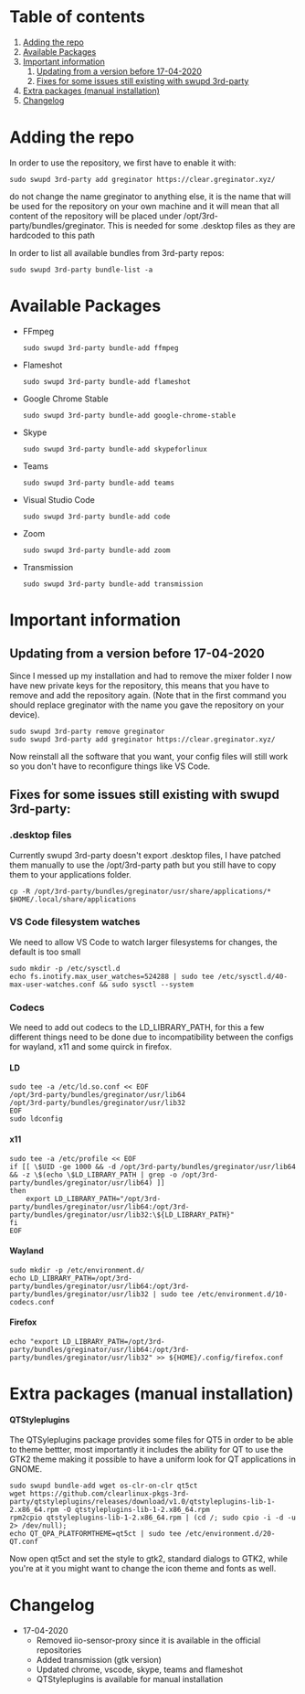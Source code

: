 # Table of contents
1. [Adding the repo](#setup)
2. [Available Packages](#packages)
3. [Important information](#important)
    1. [Updating from a version before 17-04-2020](#breaking-update)
    2. [Fixes for some issues still existing with swupd 3rd-party](#fixes)
4. [Extra packages (manual installation)](#extras)
5. [Changelog](#changelog)

# Adding the repo<a name="setup"></a>

In order to use the repository, we first have to enable it with:

```
sudo swupd 3rd-party add greginator https://clear.greginator.xyz/
```

do not change the name greginator to anything else, it is the name that will be used for the repository on your own machine and it will mean that all content of the repository will be placed under /opt/3rd-party/bundles/greginator. This is needed for some .desktop files as they are hardcoded to this path

In order to list all available bundles from 3rd-party repos:

```
sudo swupd 3rd-party bundle-list -a
```

# Available Packages<a name="packages"></a>

* FFmpeg

  ```
  sudo swupd 3rd-party bundle-add ffmpeg
  ```

* Flameshot

  ```
  sudo swupd 3rd-party bundle-add flameshot
  ```

* Google Chrome Stable

  ```
  sudo swupd 3rd-party bundle-add google-chrome-stable
  ```

* Skype

  ```
  sudo swupd 3rd-party bundle-add skypeforlinux
  ```

* Teams

  ```
  sudo swupd 3rd-party bundle-add teams
  ```

* Visual Studio Code

  ```
  sudo swupd 3rd-party bundle-add code
  ```

* Zoom

  ```
  sudo swupd 3rd-party bundle-add zoom
  ```

* Transmission

  ```
  sudo swupd 3rd-party bundle-add transmission
  ```

# Important information<a name="important"></a>

## Updating from a version before 17-04-2020<a name="breaking-update"></a>
Since I messed up my installation and had to remove the mixer folder I now have new private keys for the repository, this means that you have to remove and add the repository again. (Note that in the first command you should replace greginator with the name you gave the repository on your device).

```
sudo swupd 3rd-party remove greginator
sudo swupd 3rd-party add greginator https://clear.greginator.xyz/
```

Now reinstall all the software that you want, your config files will still work so you don't have to reconfigure things like VS Code.

## Fixes for some issues still existing with swupd 3rd-party:<a name="fixes"></a>

### .desktop files

Currently swupd 3rd-party doesn't export .desktop files, I have patched them manually to use the /opt/3rd-party path but you still have to copy them to your applications folder.

```
cp -R /opt/3rd-party/bundles/greginator/usr/share/applications/* $HOME/.local/share/applications
```


### VS Code filesystem watches

We need to allow VS Code to watch larger filesystems for changes, the default is too small

```
sudo mkdir -p /etc/sysctl.d
echo fs.inotify.max_user_watches=524288 | sudo tee /etc/sysctl.d/40-max-user-watches.conf && sudo sysctl --system
```

### Codecs

We need to add out codecs to the LD_LIBRARY_PATH, for this a few different things need to be done due to incompatibility between the configs for wayland, x11 and some quirck in firefox.

#### LD

```
sudo tee -a /etc/ld.so.conf << EOF
/opt/3rd-party/bundles/greginator/usr/lib64
/opt/3rd-party/bundles/greginator/usr/lib32
EOF
sudo ldconfig
```

#### x11

```
sudo tee -a /etc/profile << EOF
if [[ \$UID -ge 1000 && -d /opt/3rd-party/bundles/greginator/usr/lib64 && -z \$(echo \$LD_LIBRARY_PATH | grep -o /opt/3rd-party/bundles/greginator/usr/lib64) ]]
then
    export LD_LIBRARY_PATH="/opt/3rd-party/bundles/greginator/usr/lib64:/opt/3rd-party/bundles/greginator/usr/lib32:\${LD_LIBRARY_PATH}"
fi
EOF
```

#### Wayland

```
sudo mkdir -p /etc/environment.d/
echo LD_LIBRARY_PATH=/opt/3rd-party/bundles/greginator/usr/lib64:/opt/3rd-party/bundles/greginator/usr/lib32 | sudo tee /etc/environment.d/10-codecs.conf
```

#### Firefox

```
echo "export LD_LIBRARY_PATH=/opt/3rd-party/bundles/greginator/usr/lib64:/opt/3rd-party/bundles/greginator/usr/lib32" >> ${HOME}/.config/firefox.conf
```

# Extra packages (manual installation)<a name="extras"></a>

#### QTStyleplugins

The QTSyleplugins package provides some files for QT5 in order to be able to theme bettter, most importantly it includes the ability for QT to use the GTK2 theme making it possible to have a uniform look for QT applications in GNOME.

```
sudo swupd bundle-add wget os-clr-on-clr qt5ct
wget https://github.com/clearlinux-pkgs-3rd-party/qtstyleplugins/releases/download/v1.0/qtstyleplugins-lib-1-2.x86_64.rpm -O qtstyleplugins-lib-1-2.x86_64.rpm
rpm2cpio qtstyleplugins-lib-1-2.x86_64.rpm | (cd /; sudo cpio -i -d -u 2> /dev/null);
echo QT_QPA_PLATFORMTHEME=qt5ct | sudo tee /etc/environment.d/20-QT.conf
```

Now open qt5ct and set the style to gtk2, standard dialogs to GTK2, while you're at it you might want to change the icon theme and fonts as well.


# Changelog<a name="changelog"></a>

* 17-04-2020
  * Removed iio-sensor-proxy since it is available in the official repositories
  * Added transmission (gtk version)
  * Updated chrome, vscode, skype, teams and flameshot
  * QTStyleplugins is available for manual installation
